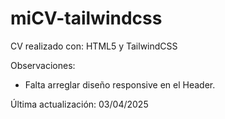 # miCV-tailwindcss

CV realizado con: HTML5 y TailwindCSS

Observaciones:
  - Falta arreglar diseño responsive en el Header.

Última actualización: 03/04/2025